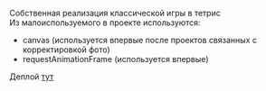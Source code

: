 Собственная реализация классической игры в тетрис  
Из малоиспользуемого в проекте используются: 
 - canvas (используется впервые после проектов связанных с корректировкой фото)
 - requestAnimationFrame (используется впервые)
 
 Деплой [тут](https://loki87by.github.io/tetris/)
